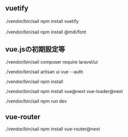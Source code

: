 ## vuetify

./vendor/bin/sail npm install vuetify　　

./vendor/bin/sail npm install @mdi/font　　　

## vue.jsの初期設定等

./vendor/bin/sail composer require laravel/ui

./vendor/bin/sail artisan ui vue --auth

./vendor/bin/sail npm install

./vendor/bin/sail npm install vue@next vue-loader@next

./vendor/bin/sail npm run dev

## vue-router

./vendor/bin/sail npm install vue-router@next

